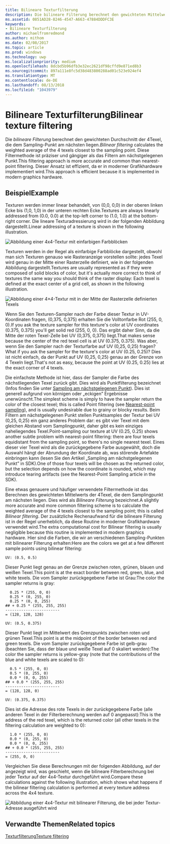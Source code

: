 ```yaml
---
title: Bilineare Texturfilterung
description: Die bilineare Filterung berechnet den gewichteten Mittelwert der 4Texel, die dem Sampling-Punkt am nächsten liegen.
ms.assetid: 0851AD28-8246-4547-A663-47884DDDFC3E
keywords:
- Bilineare Texturfilterung
author: michaelfromredmond
ms.author: mithom
ms.date: 02/08/2017
ms.topic: article
ms.prod: windows
ms.technology: uwp
ms.localizationpriority: medium
ms.openlocfilehash: 8dcbd5b96dfb3e32ec2621df98cffd9e871ed8b3
ms.sourcegitcommit: 897a111e8fc5d38d483800288ad01c523e924ef4
ms.translationtype: MT
ms.contentlocale: de-DE
ms.lasthandoff: 08/13/2018
ms.locfileid: "1043979"
---
```

# <a name="bilinear-texture-filtering"></a><span data-ttu-id="02b10-104">Bilineare Texturfilterung</span><span class="sxs-lookup"><span data-stu-id="02b10-104">Bilinear texture filtering</span></span>


<span data-ttu-id="02b10-105">Die *bilineare Filterung* berechnet den gewichteten Durchschnitt der 4Texel, die dem Sampling-Punkt am nächsten liegen.</span><span class="sxs-lookup"><span data-stu-id="02b10-105">*Bilinear filtering* calculates the weighted average of the 4 texels closest to the sampling point.</span></span> <span data-ttu-id="02b10-106">Diese Filtermethode ist präziser und gängiger als das Filtern am nächstgelegenen Punkt.</span><span class="sxs-lookup"><span data-stu-id="02b10-106">This filtering approach is more accurate and common than nearest-point filtering.</span></span> <span data-ttu-id="02b10-107">Dieser Ansatz ist effizient, da er in moderner Grafikhardware implementiert wird.</span><span class="sxs-lookup"><span data-stu-id="02b10-107">This approach is efficient because it is implemented in modern graphics hardware.</span></span>


## <a name="span-idexamplespanspan-idexamplespanspan-idexamplespanexample"></a><span data-ttu-id="02b10-108"><span id="Example"></span><span id="example"></span><span id="EXAMPLE"></span>Beispiel</span><span class="sxs-lookup"><span data-stu-id="02b10-108"><span id="Example"></span><span id="example"></span><span id="EXAMPLE"></span>Example</span></span>


<span data-ttu-id="02b10-109">Texturen werden immer linear behandelt, von (0,0, 0,0) in der oberen linken Ecke bis (1,0, 1,0) in der unteren rechten Ecke.</span><span class="sxs-lookup"><span data-stu-id="02b10-109">Textures are always linearly addressed from (0.0, 0.0) at the top-left corner to (1.0, 1.0) at the bottom-right corner.</span></span> <span data-ttu-id="02b10-110">Die lineare Texturadressierung wird in der folgenden Abbildung dargestellt.</span><span class="sxs-lookup"><span data-stu-id="02b10-110">Linear addressing of a texture is shown in the following illustration.</span></span>

![Abbildung einer 4x4-Textur mit einfarbigen Farbblöcken](images/bilinear-fig7a.png)

<span data-ttu-id="02b10-112">Texturen werden in der Regel als einfarbige Farbblöcke dargestellt, obwohl man sich Texturen genauso wie Rasteranzeige vorstellen sollte: jedes Texel wird genau in der Mitte einer Rasterzelle definiert, wie in der folgenden Abbildung dargestellt.</span><span class="sxs-lookup"><span data-stu-id="02b10-112">Textures are usually represented as if they were composed of solid blocks of color, but it's actually more correct to think of textures the same way you should think of the raster display: Each texel is defined at the exact center of a grid cell, as shown in the following illustration.</span></span>

![Abbildung einer 4×4-Textur mit in der Mitte der Rasterzelle definierten Texels](images/bilinear-fig7b.png)

<span data-ttu-id="02b10-114">Wenn Sie den Texturen-Sampler nach der Farbe dieser Textur in UV-Koordinaten fragen, (0,375, 0,375) erhalten Sie die Volltonfarbe Rot (255, 0, 0).</span><span class="sxs-lookup"><span data-stu-id="02b10-114">If you ask the texture sampler for this texture's color at UV coordinates (0.375, 0.375) you'll get solid red (255, 0, 0).</span></span> <span data-ttu-id="02b10-115">Das ergibt daher Sinn, da die Mitte der roten Texel-Zelle bei UV (0,375, 0,375) liegt.</span><span class="sxs-lookup"><span data-stu-id="02b10-115">That makes sense because the center of the red texel cell is at UV (0.375, 0.375).</span></span> <span data-ttu-id="02b10-116">Was aber, wenn Sie den Sampler nach der Texturfarbe auf UV (0,25, 0,25) fragen?</span><span class="sxs-lookup"><span data-stu-id="02b10-116">What if you ask the sampler for the texture's color at UV (0.25, 0.25)?</span></span> <span data-ttu-id="02b10-117">Dies ist nicht einfach, da der Punkt auf UV (0,25, 0,25) genau an der Grenze von 4 Texeln liegt.</span><span class="sxs-lookup"><span data-stu-id="02b10-117">That's not as easy, because the point at UV (0.25, 0.25) lies at the exact corner of 4 texels.</span></span>

<span data-ttu-id="02b10-118">Die einfachste Methode ist hier, dass der Sampler die Farbe des nächstliegenden Texel zurück gibt. Dies wird als Punktfilterung bezeichnet (Infos finden Sie unter [Sampling am nächstgelegenen Punkt](nearest-point-sampling.md)). Dies ist generell aufgrund von körnigen oder „eckigen” Ergebnisse unerwünscht.</span><span class="sxs-lookup"><span data-stu-id="02b10-118">The simplest scheme is simply to have the sampler return the color of the closest texel; this is called Point filtering (see [Nearest-point sampling](nearest-point-sampling.md)), and is usually undesirable due to grainy or blocky results.</span></span> <span data-ttu-id="02b10-119">Beim Filtern am nächstgelegenen Punkt stellen Punktsamples der Textur bei UV (0,25, 0,25) ein ganz anderes Problem dar: es gibt vier Texel mit dem gleichen Abstand vom Samplingpunkt, daher gibt es kein einziges naheliegendes Texel.</span><span class="sxs-lookup"><span data-stu-id="02b10-119">Point-sampling our texture at UV (0.25, 0.25) shows another subtle problem with nearest-point filtering: there are four texels equidistant from the sampling point, so there's no single nearest texel.</span></span> <span data-ttu-id="02b10-120">Eines dieser vier Texel wird als die zurückgegebene Farbe ausgewählt, doch die Auswahl hängt der Abrundung der Koordinate ab, was störende Artefakte einbringen kann (lesen Sie den Artikel „Sampling am nächstgelegenen Punkt” in SDK).</span><span class="sxs-lookup"><span data-stu-id="02b10-120">One of those four texels will be chosen as the returned color, but the selection depends on how the coordinate is rounded, which may introduce tearing artifacts (see the Nearest-Point Sampling article in the SDK).</span></span>

<span data-ttu-id="02b10-121">Eine etwas genauere und häufiger verwendete Filtermethode ist das Berechnen des gewichteten Mittelwerts der 4Texel, die dem Samplingpunkt am nächsten liegen. Dies wird als *Bilineare Filterung* bezeichnet.</span><span class="sxs-lookup"><span data-stu-id="02b10-121">A slightly more accurate and more common filtering scheme is to calculate the weighted average of the 4 texels closest to the sampling point; this is called *Bilinear filtering*.</span></span> <span data-ttu-id="02b10-122">Der zusätzliche Rechenaufwand für die bilineare Filterung ist in der Regel unerheblich, da diese Routine in moderner Grafikhardware verwendet wird.</span><span class="sxs-lookup"><span data-stu-id="02b10-122">The extra computational cost for Bilinear filtering is usually negligible because this routine is implemented in modern graphics hardware.</span></span> <span data-ttu-id="02b10-123">Hier sind die Farben, die wir an verschiedenen Sampling-Punkten mit bilinearer Filterung erhalten:</span><span class="sxs-lookup"><span data-stu-id="02b10-123">Here are the colors we get at a few different sample points using bilinear filtering:</span></span>

```
UV: (0.5, 0.5)
```

<span data-ttu-id="02b10-124">Dieser Punkt liegt genau an der Grenze zwischen roten, grünen, blauen und weißen Texel.</span><span class="sxs-lookup"><span data-stu-id="02b10-124">This point is at the exact border between red, green, blue, and white texels.</span></span> <span data-ttu-id="02b10-125">Die vom Sampler zurückgegebene Farbe ist Grau:</span><span class="sxs-lookup"><span data-stu-id="02b10-125">The color the sampler returns is gray:</span></span>

```
  0.25 * (255, 0, 0)
  0.25 * (0, 255, 0) 
  0.25 * (0, 0, 255) 
## + 0.25 * (255, 255, 255) 
------------------------
= (128, 128, 128)
```

```
UV: (0.5, 0.375)
```

<span data-ttu-id="02b10-126">Dieser Punkt liegt im Mittelwert des Grenzpunkts zwischen roten und grünen Texel.</span><span class="sxs-lookup"><span data-stu-id="02b10-126">This point is at the midpoint of the border between red and green texels.</span></span> <span data-ttu-id="02b10-127">Die vom Sampler zurückgegebene Farbe ist gelb-grau (beachten Sie, dass der blaue und weiße Texel auf 0 skaliert werden):</span><span class="sxs-lookup"><span data-stu-id="02b10-127">The color the sampler returns is yellow-gray (note that the contributions of the blue and white texels are scaled to 0):</span></span>

```
  0.5 * (255, 0, 0)
  0.5 * (0, 255, 0) 
  0.0 * (0, 0, 255) 
## + 0.0 * (255, 255, 255) 
------------------------
= (128, 128, 0)
```

```
UV: (0.375, 0.375)
```

<span data-ttu-id="02b10-128">Dies ist die Adresse des rote Texels in der zurückgegebene Farbe (alle anderen Texel in der Filterberechnung werden auf 0 angepasst):</span><span class="sxs-lookup"><span data-stu-id="02b10-128">This is the address of the red texel, which is the returned color (all other texels in the filtering calculation are weighted to 0):</span></span>

```
  1.0 * (255, 0, 0)
  0.0 * (0, 255, 0) 
  0.0 * (0, 0, 255) 
## + 0.0 * (255, 255, 255) 
------------------------
= (255, 0, 0)
```

<span data-ttu-id="02b10-129">Vergleichen Sie diese Berechnungen mit der folgenden Abbildung, auf der angezeigt wird, was geschieht, wenn die bilineare Filterberechnung bei jeder Textur auf der 4x4-Textur durchgeführt wird.</span><span class="sxs-lookup"><span data-stu-id="02b10-129">Compare these calculations against the following illustration, which shows what happens if the bilinear filtering calculation is performed at every texture address across the 4x4 texture.</span></span>

![Abbildung einer 4x4-Textur mit bilinearer Filterung, die bei jeder Textur-Adresse ausgeführt wird](images/bilinear-fig7c.jpg)

## <a name="span-idrelated-topicsspanrelated-topics"></a><span data-ttu-id="02b10-131"><span id="related-topics"></span>Verwandte Themen</span><span class="sxs-lookup"><span data-stu-id="02b10-131"><span id="related-topics"></span>Related topics</span></span>


[<span data-ttu-id="02b10-132">Texturfilterung</span><span class="sxs-lookup"><span data-stu-id="02b10-132">Texture filtering</span></span>](texture-filtering.md)

 

 




